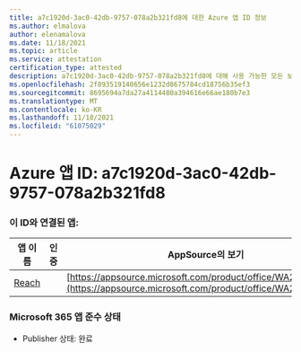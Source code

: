 ```yaml
---
title: a7c1920d-3ac0-42db-9757-078a2b321fd8에 대한 Azure 앱 ID 정보
ms.author: elmalova
author: elenamalova
ms.date: 11/18/2021
ms.topic: article
ms.service: attestation
certification_type: attested
description: a7c1920d-3ac0-42db-9757-078a2b321fd8에 대해 사용 가능한 모든 보안 및 규정 준수 정보입니다.
ms.openlocfilehash: 2f893519140656e1232d8675784cd18756b35ef3
ms.sourcegitcommit: 8695694a7da27a4114480a394616e66ae180b7e3
ms.translationtype: MT
ms.contentlocale: ko-KR
ms.lasthandoff: 11/18/2021
ms.locfileid: "61075029"
---
```

# <a name="azure-app-id-a7c1920d-3ac0-42db-9757-078a2b321fd8"></a>Azure 앱 ID: a7c1920d-3ac0-42db-9757-078a2b321fd8


### <a name="apps-associated-with-this-id"></a>이 ID와 연결된 앱:
| **앱 이름** | **인증** | **AppSource의 보기** |
|--------------|---------------|-----------------------|
| [Reach](https://docs.microsoft.com/microsoft-365-app-certification/forward/WA200002045) |  | [https://appsource.microsoft.com/product/office/WA200002045](https://appsource.microsoft.com/product/office/WA200002045) |

### <a name="microsoft-365-app-compliance-status"></a>Microsoft 365 앱 준수 상태
- Publisher 상태: 완료
